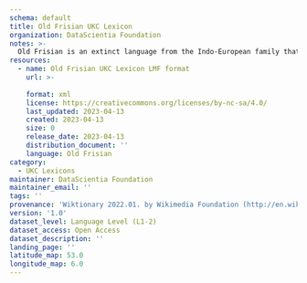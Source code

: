 ```yaml
---
schema: default
title: Old Frisian UKC Lexicon
organization: DataScientia Foundation
notes: >-
  Old Frisian is an extinct language from the Indo-European family that used to be spoken in Eurasia. The UKC Lexicon of Old Frisian is represented as a lexico-semantic network. It consists of words, word senses, synsets, as well as sense-level and synset-level relationships
resources:
  - name: Old Frisian UKC Lexicon LMF format
    url: >-
      
    format: xml
    license: https://creativecommons.org/licenses/by-nc-sa/4.0/
    last_updated: 2023-04-13
    created: 2023-04-13
    size: 0
    release_date: 2023-04-13
    distribution_document: ''
    language: Old Frisian
category:
  - UKC Lexicons
maintainer: DataScientia Foundation
maintainer_email: ''
tags: ''
provenance: 'Wiktionary 2022.01. by Wikimedia Foundation (http://en.wiktionary.org); CogNet 2.1 by Khuyagbaatar Batsuren, National University of Mongolia (http://cognet.ukc.disi.unitn.it); Princeton WordNet 2.1 by Princeton University (https://wordnet.princeton.edu)'
version: '1.0'
dataset_level: Language Level (L1-2)
dataset_access: Open Access
dataset_description: ''
landing_page: ''
latitude_map: 53.0
longitude_map: 6.0
---
```

